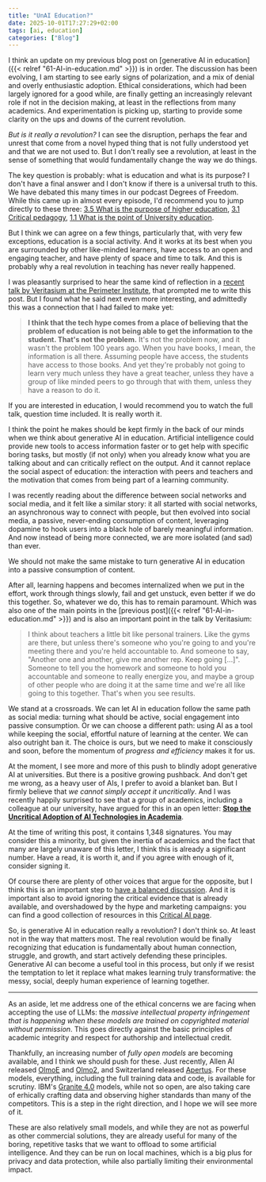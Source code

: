 ```yaml
---
title: "UnAI Education?"
date: 2025-10-01T17:27:29+02:00
tags: [ai, education]
categories: ["Blog"]
---
```


I think an update on my previous blog post on [generative AI in education]({{< relref "61-AI-in-education.md" >}}) is in order. The discussion has been evolving, I am starting to see early signs of polarization, and a mix of denial and overly enthusiastic adoption. Ethical considerations, which had been largely ignored for a good while, are finally getting an increasingly relevant role if not in the decision making, at least in the reflections from many academics. And experimentation is picking up, starting to provide some clarity on the ups and downs of the current revolution.

*But is it really a revolution?* I can see the disruption, perhaps the fear and unrest that come from a novel hyped thing that is not fully understood yet and that we are not used to. But I don't really see a revolution, at least in the sense of something that would fundamentally change the way we do things.

The key question is probably: what is education and what is its purpose? I don't have a final answer and I don't know if there is a universal truth to this. We have debated this many times in our podcast Degrees of Freedom. While this came up in almost every episode, I'd recommend you to jump directly to these three: [3.5 What is the purpose of higher education](https://creators.spotify.com/pod/profile/degrees-of-freedom/episodes/S3E05-Groningen-Podcasters-United---Whats-the-purpose-of-Higher-Education-e2oidal/a-abhk91h), [3.1 Critical pedagogy](https://creators.spotify.com/pod/profile/degrees-of-freedom/episodes/S3E01-Critical-Pedagogy-and-the-Work-of-Paulo-Freire-e2oid9u), [1.1 What is the point of University education](https://creators.spotify.com/pod/profile/degrees-of-freedom/episodes/S1-Ep1---Whats-the-point-of-University-education-e2oida4/a-abhk910).

But I think we can agree on a few things, particularly that, with very few exceptions, education is a social activity. And it works at its best when you are surrounded by other like-minded learners, have access to an open and engaging teacher, and have plenty of space and time to talk. And this is probably why a real revolution in teaching has never really happened.

I was pleasantly surprised to hear the same kind of reflection in a [recent talk by Veritasium at the Perimeter Institute](https://youtu.be/0xS68sl2D70), that prompted me to write this post. But I found what he said next even more interesting, and admittedly this was a connection that I had failed to make yet:

> **I think that the tech hype comes from a place of believing that the problem of education is not being able to get the information to the student.
> That's not the problem.** It's not the problem now, and it wasn't the problem 100 years ago.
> When you have books, I mean, the information is all there. Assuming people have access, the students have access to those books. And yet they're probably not going to learn very much unless they have a great teacher, unless they have a group of like minded peers to go through that with them, unless they have a reason to do it.

If you are interested in education, I would recommend you to watch the full talk, question time included. It is really worth it.

I think the point he makes should be kept firmly in the back of our minds when we think about generative AI in education. Artificial intelligence could provide new tools to access information faster or to get help with specific boring tasks, but mostly (if not only) when you already know what you are talking about and can critically reflect on the output. And it cannot replace the social aspect of education: the interaction with peers and teachers and the motivation that comes from being part of a learning community.

I was recently reading about the difference between social networks and social media, and it felt like a similar story: it all started with social networks, an asynchronous way to connect with people, but then evolved into social media, a passive, never-ending consumption of content, leveraging dopamine to hook users into a black hole of barely meaningful information. And now instead of being more connected, we are more isolated (and sad) than ever.

We should not make the same mistake to turn generative AI in education into a passive consumption of content.

After all, learning happens and becomes internalized when we put in the effort, work through things slowly, fail and get unstuck, even better if we do this together. So, whatever we do, this has to remain paramount. Which was also one of the main points in the [previous post]({{< relref "61-AI-in-education.md" >}}) and is also an important point in the talk by Veritasium:

> I think about teachers a little bit like personal trainers. Like the gyms are there, but unless there's someone who you're going to and you're meeting there and you're held accountable to. And someone to say, "Another one and another, give me another rep. Keep going [...]". Someone to tell you the homework and someone to hold you accountable and someone to really energize you, and maybe a group of other people who are doing it at the same time and we're all like going to this together. That's when you see results.

We stand at a crossroads. We can let AI in education follow the same path as social media: turning what should be active, social engagement into passive consumption. Or we can choose a different path: using AI as a tool while keeping the social, effortful nature of learning at the center. We can also outright ban it. The choice is ours, but we need to make it consciously and soon, before the momentum of *progress and efficiency* makes it for us.

At the moment, I see more and more of this push to blindly adopt generative AI at universities. But there is a positive growing pushback. And don't get me wrong, as a heavy user of AIs, I prefer to avoid a blanket ban. But I firmly believe that *we cannot simply accept it uncritically*. And I was recently happily surprised to see that a group of academics, including a colleague at our university, have argued for this in an open letter: [**Stop the Uncritical Adoption of AI Technologies in Academia**](https://openletter.earth/open-letter-stop-the-uncritical-adoption-of-ai-technologies-in-academia-b65bba1e?limit=0).

At the time of writing this post, it contains 1,348 signatures. You may consider this a minority, but given the inertia of academics and the fact that many are largely unaware of this letter, I think this is already a significant number. Have a read, it is worth it, and if you agree with enough of it, consider signing it.

Of course there are plenty of other voices that argue for the opposite, but I think this is an important step to [have a balanced discussion](https://mindwise-groningen.nl/inviting-thoughts-about-ai-in-education/). And it is important also to avoid ignoring the critical evidence that is already available, and overshadowed by the hype and marketing campaigns: you can find a good collection of resources in this [Critical AI page](https://olivia.science/ai).

So, is generative AI in education really a revolution? I don't think so. At least not in the way that matters most. The real revolution would be finally recognizing that education is fundamentally about human connection, struggle, and growth, and start actively defending these principles. Generative AI can become a useful tool in this process, but only if we resist the temptation to let it replace what makes learning truly transformative: the messy, social, deeply human experience of learning together.

- - - - -

As an aside, let me address one of the ethical concerns we are facing when accepting the use of LLMs: the *massive intellectual property infringement that is happening when these models are trained on copyrighted material without permission*. This goes directly against the basic principles of academic integrity and respect for authorship and intellectual credit.

Thankfully, an increasing number of *fully open models* are becoming available, and I think we should push for these. Just recently, Allen AI released [OlmoE](https://allenai.org/language-models) and [Olmo2](https://allenai.org/olmo), and Switzerland released [Apertus](https://www.swiss-ai.org/apertus). For these models, everything, including the full training data and code, is available for scrutiny. IBM's [Granite 4.0](https://www.ibm.com/new/announcements/ibm-granite-4-0-hyper-efficient-high-performance-hybrid-models) models, while not so open, are also taking care of erhically crafting data and observing higher standards than many of the competitors. This is a step in the right direction, and I hope we will see more of it.

These are also relatively small models, and while they are not as powerful as other commercial solutions, they are already useful for many of the boring, repetitive tasks that we want to offload to some artificial intelligence. And they can be run on local machines, which is a big plus for privacy and data protection, while also partially limiting their environmental impact.
